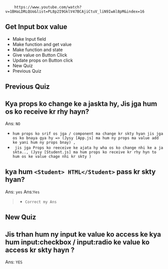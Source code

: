        https://www.youtube.com/watch?v=1BHaLDRLQUo&list=PL8p2I9GklV47BCAjiCtuV_liN9IwAl8pM&index=16

## Get Input box value

* Make Input field
* Make function and get value
* Make function and state
* Give value on Button Click
* Update props on Button click
* New Quiz
* Previous Quiz





##
## Previous Quiz
## Kya props ko change ke a jaskta hy, Jis jga hum os ko receive kr rhy hayn?
Ans: `NO` 
* `hum props ko srif os jga / component ma change kr skty hyan jis jga os ko bnaya gya hy => (Jysy [App.js] ma hum ny props ma value add ke yani hum ny props bnay) ,` 
* ` jis jga Props ko reeceive ke ajata hy wha os ko change nhi ke a ja skta.., (Jysy [Student.js] ma hum props ko receive kr rhy hyn to hum os ke value chage nhi kr skty )`

## kya hum `<Student> HTML</Student>` pass kr skty hyan?
Ans: `yes`
Ans:`Yes`
> * `Correct my Ans`



## New Quiz
## Jis trhan hum ny input ke value ko access ke kya hum input:checkbox / input:radio ke value ko access kr skty hayn ?
Ans: `YES`

